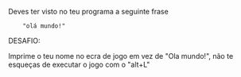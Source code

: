 
Deves ter visto no teu programa a seguinte frase

        "olá mundo!"

DESAFIO:

Imprime o teu nome no ecra de jogo em vez de "Ola mundo!", não te esqueças de executar o jogo com o "alt+L"

